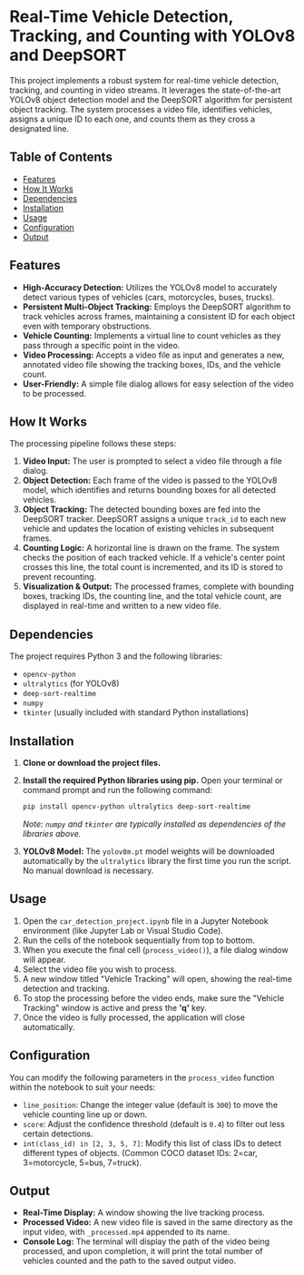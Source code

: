 # Real-Time Vehicle Detection, Tracking, and Counting with YOLOv8 and DeepSORT

This project implements a robust system for real-time vehicle detection, tracking, and counting in video streams. It leverages the state-of-the-art YOLOv8 object detection model and the DeepSORT algorithm for persistent object tracking. The system processes a video file, identifies vehicles, assigns a unique ID to each one, and counts them as they cross a designated line.

## Table of Contents

- [Features](#features)
- [How It Works](#how-it-works)
- [Dependencies](#dependencies)
- [Installation](#installation)
- [Usage](#usage)
- [Configuration](#configuration)
- [Output](#output)

## Features

-   **High-Accuracy Detection:** Utilizes the YOLOv8 model to accurately detect various types of vehicles (cars, motorcycles, buses, trucks).
-   **Persistent Multi-Object Tracking:** Employs the DeepSORT algorithm to track vehicles across frames, maintaining a consistent ID for each object even with temporary obstructions.
-   **Vehicle Counting:** Implements a virtual line to count vehicles as they pass through a specific point in the video.
-   **Video Processing:** Accepts a video file as input and generates a new, annotated video file showing the tracking boxes, IDs, and the vehicle count.
-   **User-Friendly:** A simple file dialog allows for easy selection of the video to be processed.

## How It Works

The processing pipeline follows these steps:

1.  **Video Input:** The user is prompted to select a video file through a file dialog.
2.  **Object Detection:** Each frame of the video is passed to the YOLOv8 model, which identifies and returns bounding boxes for all detected vehicles.
3.  **Object Tracking:** The detected bounding boxes are fed into the DeepSORT tracker. DeepSORT assigns a unique `track_id` to each new vehicle and updates the location of existing vehicles in subsequent frames.
4.  **Counting Logic:** A horizontal line is drawn on the frame. The system checks the position of each tracked vehicle. If a vehicle's center point crosses this line, the total count is incremented, and its ID is stored to prevent recounting.
5.  **Visualization & Output:** The processed frames, complete with bounding boxes, tracking IDs, the counting line, and the total vehicle count, are displayed in real-time and written to a new video file.

## Dependencies

The project requires Python 3 and the following libraries:

-   `opencv-python`
-   `ultralytics` (for YOLOv8)
-   `deep-sort-realtime`
-   `numpy`
-   `tkinter` (usually included with standard Python installations)

## Installation

1.  **Clone or download the project files.**

2.  **Install the required Python libraries using pip.** Open your terminal or command prompt and run the following command:
    ```sh
    pip install opencv-python ultralytics deep-sort-realtime
    ```
    *Note: `numpy` and `tkinter` are typically installed as dependencies of the libraries above.*

3.  **YOLOv8 Model:** The `yolov8m.pt` model weights will be downloaded automatically by the `ultralytics` library the first time you run the script. No manual download is necessary.

## Usage

1.  Open the `car_detection_project.ipynb` file in a Jupyter Notebook environment (like Jupyter Lab or Visual Studio Code).
2.  Run the cells of the notebook sequentially from top to bottom.
3.  When you execute the final cell (`process_video()`), a file dialog window will appear.
4.  Select the video file you wish to process.
5.  A new window titled "Vehicle Tracking" will open, showing the real-time detection and tracking.
6.  To stop the processing before the video ends, make sure the "Vehicle Tracking" window is active and press the **'q'** key.
7.  Once the video is fully processed, the application will close automatically.

## Configuration

You can modify the following parameters in the `process_video` function within the notebook to suit your needs:

-   `line_position`: Change the integer value (default is `300`) to move the vehicle counting line up or down.
-   `score`: Adjust the confidence threshold (default is `0.4`) to filter out less certain detections.
-   `int(class_id) in [2, 3, 5, 7]`: Modify this list of class IDs to detect different types of objects. (Common COCO dataset IDs: 2=car, 3=motorcycle, 5=bus, 7=truck).

## Output

-   **Real-Time Display:** A window showing the live tracking process.
-   **Processed Video:** A new video file is saved in the same directory as the input video, with `_processed.mp4` appended to its name.
-   **Console Log:** The terminal will display the path of the video being processed, and upon completion, it will print the total number of vehicles counted and the path to the saved output video.
